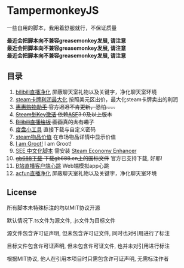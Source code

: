 # TampermonkeyJS

一些自用的脚本，我用着舒服就行，不保证质量

**最近会把脚本向不兼容greasemonkey发展, 请注意**\
**最近会把脚本向不兼容greasemonkey发展, 请注意**\
**最近会把脚本向不兼容greasemonkey发展, 请注意**

## 目录

1. [bilibili直播净化](https://github.com/lzghzr/TampermonkeyJS/raw/master/BiLiveNoVIP/BiLiveNoVIP.user.js) 屏蔽聊天室礼物以及关键字，净化聊天室环境
2. [steam卡牌利润最大化](https://github.com/lzghzr/TampermonkeyJS/raw/master/SteamCardMaximumProfit/SteamCardMaximumProfit.user.js) 按照美元区出价，最大化steam卡牌卖出的利润
3. ~~[惠惠购物助手](https://github.com/lzghzr/TampermonkeyJS/raw/master/youdaoGWZS/youdaoGWZS.user.js) 官方迟迟不肯更新，恐怕……~~
4. ~~[Steam划Key激活](https://github.com/lzghzr/TampermonkeyJS/raw/master/SteamRedeemKey/SteamRedeemKey.user.js) 依赖[ASF](https://github.com/JustArchi/ArchiSteamFarm)3.0及以上版本~~
5. ~~[Bilibili直播绘板](https://github.com/lzghzr/TampermonkeyJS/raw/master/BiliDraw/BiliDraw.user.js) 画画真的太有趣了~~
6. [度盘小工具](https://github.com/lzghzr/TampermonkeyJS/raw/master/FuckBaiduPan/FuckBaiduPan.user.js) 直接下载与自定义密码
7. [steam物品价值](https://github.com/lzghzr/TampermonkeyJS/raw/master/SteamItemGoo/SteamItemGoo.user.js) 在市场物品详情中显示价值
8. [I am Groot!](https://github.com/lzghzr/TampermonkeyJS/raw/master/iamgroot/iamgroot.user.js) I am Groot!
9. [SEE 中文化脚本](https://github.com/lzghzr/TampermonkeyJS/raw/master/SEE_zh-Hans/SEE_zh-Hans.user.js) 需安装 [Steam Economy Enhancer](https://github.com/Nuklon/Steam-Economy-Enhancer/raw/master/code.user.js)
10. ~~[gb688下载](https://github.com/lzghzr/TampermonkeyJS/raw/master/GBdownload/GBdownload.user.js) 下载gb688.cn上的国标文件~~ 官方已支持下载, 好耶!
11. [B站直播客户端心跳](https://github.com/lzghzr/TampermonkeyJS/raw/master/BiliveClientHeart/BiliveClientHeart.user.js) Web端模拟app心跳
12. [acfun直播净化](https://github.com/lzghzr/TampermonkeyJS/raw/master/ACLiveNoVIP/ACLiveNoVIP.user.js) 屏蔽聊天室礼物以及关键字，净化聊天室环境

## License

所有脚本未特殊标注的均以MIT协议开源

默认情况下.ts文件为源文件, .js文件为目标文件

源文件包含许可证声明, 但未包含许可证文件, 同时也对引用进行了标注

目标文件包含许可证声明, 但未包含许可证文件, 也并未对引用进行标注

根据MIT协议, 他人在引用本项目时只需包含许可证声明, 无需标注作者
